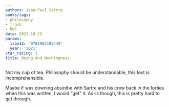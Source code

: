 ```yaml
---
authors: Jean-Paul Sartre
books/tags:
- philosophy
- trash
- DNF
date: 2023-10-25
params:
  isbn13: '9781982105440'
  year: '2021'
star_rating: 1
title: Being And Nothingness
---
```


Not my cup of tea. Philosophy should be understandable, this text is incomprehensible.

Maybe if was downing absinthe with Sartre and his crew back in the forties when this was written, I would "get" it. As-is though, this is pretty hard to get through.

<!--more-->